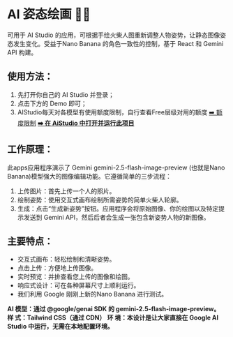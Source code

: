 # AI 姿态绘画 🕺✨

可用于 AI Studio 的应用，可根据手绘火柴人图重新调整人物姿势，让静态图像姿态发生变化。受益于Nano Banana 的角色一致性的控制，基于 React 和 Gemini API 构建。

## 使用方法：

1. 先打开你自己的 AI Studio 并登录；
2. 点击下方的 Demo 即可；
3. AIStudio每天对各模型有使用额度限制，自行查看Free层级对用的额度 [➡️ 额度限制](https://ai.google.dev/gemini-api/docs/rate-limits?hl=zh-cn)
**[➡️ 在 AiStudio 中打开并运行此项目](https://ai.studio/apps/drive/1PEMBcGY7_2drGlYl7c-ZN6BHjaX7fygm)**

## 工作原理：

此apps应用程序演示了 Gemini gemini-2.5-flash-image-preview (也就是Nano Banana)模型强大的图像编辑功能。它遵循简单的三步流程：

1. 上传图片：首先上传一个人的照片。
2. 绘制姿势：使用交互式画布绘制所需姿势的简单火柴人轮廓。
3. 生成：点击“生成新姿势”按钮。应用程序会将原始图像、你的绘图以及特定提示发送到 Gemini API，然后后者会生成一张包含新姿势人物的新图像。

## 主要特点：

- 交互式画布：轻松绘制和清晰姿势。
- 点击上传：方便地上传图像。
- 实时预览：并排查看您上传的图像和绘图。
- 响应式设计：可在各种屏幕尺寸上顺利运行。
- 我们利用 Google 刚刚上新的Nano Banana 进行测试。

**AI 模型：通过 @google/genai SDK 的 gemini-2.5-flash-image-preview。**
**样    式：Tailwind CSS（通过 CDN）**
**环    境：本设计是让大家直接在 Google AI Studio 中运行，无需在本地配置环境。**
